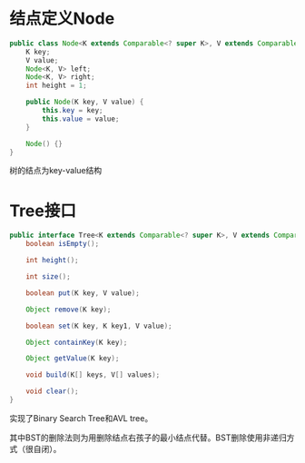 # 结点定义Node

```java
public class Node<K extends Comparable<? super K>, V extends Comparable<? super V>> {
    K key;
    V value;
    Node<K, V> left;
    Node<K, V> right;
    int height = 1;

    public Node(K key, V value) {
        this.key = key;
        this.value = value;
    }

    Node() {}
}

```



树的结点为key-value结构

# Tree接口

```java
public interface Tree<K extends Comparable<? super K>, V extends Comparable<? super V>> {
    boolean isEmpty();

    int height();

    int size();

    boolean put(K key, V value);

    Object remove(K key);

    boolean set(K key, K key1, V value);

    Object containKey(K key);

    Object getValue(K key);

    void build(K[] keys, V[] values);

    void clear();
}
```

实现了Binary Search Tree和AVL tree。

其中BST的删除法则为用删除结点右孩子的最小结点代替。BST删除使用非递归方式（很自闭）。